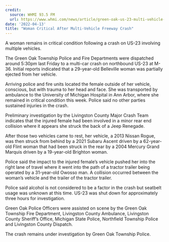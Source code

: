 ```yaml
---
credit:
  source: WHMI 93.5 FM
  url: https://www.whmi.com/news/article/green-oak-us-23-multi-vehicle-crash-woman-critical
date: '2022-04-13'
title: "Woman Critical After Multi-Vehicle Freeway Crash"
---
```

A woman remains in critical condition following a crash on US-23 involving multiple vehicles.

The Green Oak Township Police and Fire Departments were dispatched around 5:30pm last Friday to a multi-car crash on northbound US-23 at M-36. Initial reports indicated that a 29-year-old Belleville woman was partially ejected from her vehicle.

Arriving police and fire units located the female outside of her vehicle, conscious, but with trauma to her head and face. She was transported by ambulance to the University of Michigan Hospital in Ann Arbor, where she remained in critical condition this week. Police said no other parties sustained injuries in the crash.

Preliminary investigation by the Livingston County Major Crash Team indicates that the injured female had been involved in a minor rear end collision where it appears she struck the back of a Jeep Renegade.

After those two vehicles came to rest, her vehicle, a 2013 Nissan Rogue, was then struck from behind by a 2021 Subaru Ascent driven by a 62-year-old Flint woman that had been struck in the rear by a 2004 Mercury Grand Marquis driven by a 19-year-old Brighton woman.

Police said the impact to the injured female’s vehicle pushed her into the right lane of travel where it went into the path of a tractor trailer being operated by a 31-year-old Owosso man. A collision occurred between the woman’s vehicle and the trailer of the tractor trailer.

Police said alcohol is not considered to be a factor in the crash but seatbelt usage was unknown at this time. US-23 was shut down for approximately three hours for investigation.

Green Oak Police Officers were assisted on scene by the Green Oak Township Fire Department, Livingston County Ambulance, Livingston County Sheriff’s Office, Michigan State Police, Northfield Township Police and Livingston County Dispatch.

The crash remains under investigation by Green Oak Township Police.
